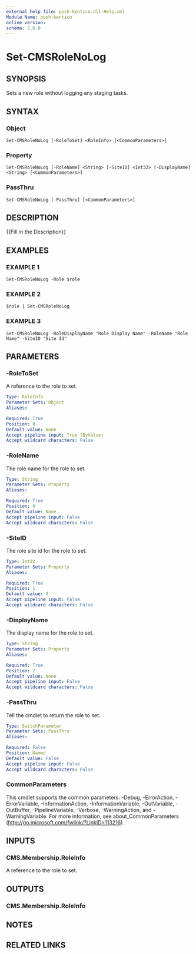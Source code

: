 ```yaml
---
external help file: posh-kentico.dll-Help.xml
Module Name: posh-kentico
online version:
schema: 2.0.0
---
```


# Set-CMSRoleNoLog

## SYNOPSIS
Sets a new role without logging any staging tasks.

## SYNTAX

### Object
```
Set-CMSRoleNoLog [-RoleToSet] <RoleInfo> [<CommonParameters>]
```

### Property
```
Set-CMSRoleNoLog [-RoleName] <String> [-SiteID] <Int32> [-DisplayName] <String> [<CommonParameters>]
```

### PassThru
```
Set-CMSRoleNoLog [-PassThru] [<CommonParameters>]
```

## DESCRIPTION
{{Fill in the Description}}

## EXAMPLES

### EXAMPLE 1
```
Set-CMSRoleNoLog -Role $role
```

### EXAMPLE 2
```
$role | Set-CMSRoleNoLog
```

### EXAMPLE 3
```
Set-CMSRoleNoLog -RoleDisplayName "Role Display Name" -RoleName "Role Name" -SiteID "Site Id"
```

## PARAMETERS

### -RoleToSet
A reference to the role to set.

```yaml
Type: RoleInfo
Parameter Sets: Object
Aliases:

Required: True
Position: 0
Default value: None
Accept pipeline input: True (ByValue)
Accept wildcard characters: False
```

### -RoleName
The role name for the role to set.

```yaml
Type: String
Parameter Sets: Property
Aliases:

Required: True
Position: 0
Default value: None
Accept pipeline input: False
Accept wildcard characters: False
```

### -SiteID
The role site id for the role to set.

```yaml
Type: Int32
Parameter Sets: Property
Aliases:

Required: True
Position: 1
Default value: 0
Accept pipeline input: False
Accept wildcard characters: False
```

### -DisplayName
The display name for the role to set.

```yaml
Type: String
Parameter Sets: Property
Aliases:

Required: True
Position: 2
Default value: None
Accept pipeline input: False
Accept wildcard characters: False
```

### -PassThru
Tell the cmdlet to return the role to set.

```yaml
Type: SwitchParameter
Parameter Sets: PassThru
Aliases:

Required: False
Position: Named
Default value: False
Accept pipeline input: False
Accept wildcard characters: False
```

### CommonParameters
This cmdlet supports the common parameters: -Debug, -ErrorAction, -ErrorVariable, -InformationAction, -InformationVariable, -OutVariable, -OutBuffer, -PipelineVariable, -Verbose, -WarningAction, and -WarningVariable.
For more information, see about_CommonParameters (http://go.microsoft.com/fwlink/?LinkID=113216).

## INPUTS

### CMS.Membership.RoleInfo
A reference to the role to set.

## OUTPUTS

### CMS.Membership.RoleInfo
## NOTES

## RELATED LINKS

